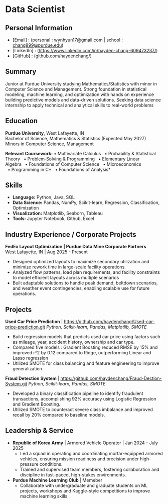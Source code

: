 # Data Scientist

## Personal Information
- [Email] : (personal : wynhyun17@gmail.com | school : chang899@purdue.edu)
- [LinkedIn] : (https://www.linkedin.com/in/hayden-chang-609473237/)
- [GitHub] : (github.com/haydenchang/)


## Summary
Junior at Purdue University studying Mathematics/Statistics with minor in Computer Science and Management. Strong foundation in statistical modeling, machine learning, and optimization with hands on experience building predictive models and data-driven solutions. Seeking data science internship to apply technical and analytical skills to real-world problems

## Education
  **Purdue University**, West Lafayette, IN  
  Bachelor of Science, Mathematics & Statistics (Expected May 2027)  
  Minors in Computer Science, Management
  
  **Relevant Coursework:**
  • Multivariate Calculus   • Probability & Statistical Theory   • Problem‑Solving & Programming
  • Elementary Linear Algebra   • Foundations of Computer Science   • Microeconomics
  • Programming in C*   • Foundations of Analysis*
  
## Skills
- **Language:** Python, Java, SQL
- **Data Science:** Pandas, NumPy, Scikit-learn, Regression, Classification, Optimization
- **Visualization:** Matplotlib, Seaborn, Tableau
- **Tools:** Jupyter Notebook, Github, Excel

## Industry Experience / Corporate Projects
 **FedEx Layout Optimization | Purdue Data Mine Corporate Partners**  
West Lafayette, IN | Aug 2025 - Present
- Designed optimized layouts to maximize secondary utilization and minimize rework time in large-scale facility operations.
- Analyzed flow patterns, load plan requirements, and facility constraints to model efficient layouts across multiple scenarios
- Built adaptable solutions to handle peak demand, beltdown scenarios, and weather event contingencies, enabling scalable use for future operations.


## Projects
**Used Car Price Prediction** | https://github.com/haydenchang/Used-car-price-prediction.git
_Python, Scikit-learn, Pandas, Matplotlib, SMOTE_
* Build regression models that predicts used car price using factors such as mileage, year, accident history, ownership and car type.
* Compared five models : Gradient Boosting reduced RMSE by 15% and improved r^2 by 0.12 compared to Ridge, outperforming Linear and Lasso regression
* Utilized SMOTE for class balancing and feature engineering to improve generalization

**Fraud Detection System** | https://github.com/haydenchang/Fraud-Dection-System.git
_Python, Scikit-learn, Pandas, SMOTE_
* Developed a binary classification pipeline to identify fraudulent transactions, accomplishing 92% accuracy using Logistic Regression and Gradient Boosting.
* Utilized SMOTE to counteract severe class imbalance and improved recall by 20% compared to baseline models.

## Leadership & Service
- **Republic of Korea Army** | Armored Vehicle Operator | Jan 2024 - July 2025
    - Led a squad in operating and coordinating mortar-equipped armored vehicles, ensuring mission readiness and precision under high-pressure conditions.
    - Trained and supervised team members, fostering collaboration and discipline in fast-paced, high-stakes environments.
- **Purdue Machine Learning Club** | Memeber
    - Collaborate with undergraduate and graduate students on ML projects, workshops and Kaggle-style competitions to improve machine learning skills.
    


